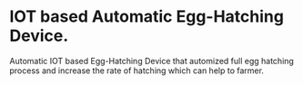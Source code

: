 # IOT based Automatic Egg-Hatching Device.
Automatic IOT based Egg-Hatching Device that automized full egg hatching process and increase the rate of hatching which can help to farmer.
